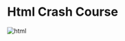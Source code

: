 # Html Crash Course
![html](https://user-images.githubusercontent.com/63553675/202867953-aa5d7e64-6f24-4002-bf21-6ff11a22f743.jpg)
